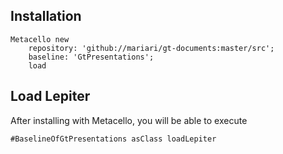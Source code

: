 ## Installation

```st
Metacello new
	repository: 'github://mariari/gt-documents:master/src';
	baseline: 'GtPresentations';
	load
```

## Load Lepiter
				
After installing with Metacello, you will be able to execute

```
#BaselineOfGtPresentations asClass loadLepiter
```

